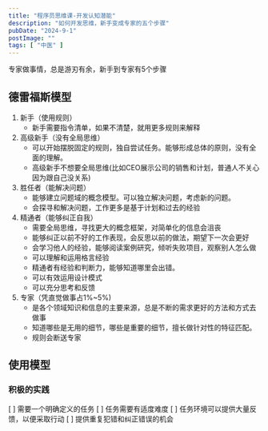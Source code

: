 ```yaml
---
title: "程序员思维课-开发认知潜能"
description: "如何开发思维，新手变成专家的五个步骤"
pubDate: "2024-9-1"
postImage: ""
tags: [ "中医" ]
---
```


专家做事情，总是游刃有余，新手到专家有5个步骤

## 德雷福斯模型

1. 新手（使用规则）
    - 新手需要指令清单，如果不清楚，就用更多规则来解释
2. 高级新手（没有全局思维）
    - 可以开始摆脱固定的规则，独自尝试任务。能够形成总体的原则，没有全面的理解。
    - 高级新手不想要全局思维(比如CEO展示公司的销售和计划，普通人不关心因为跟自己没关系)
3. 胜任者（能解决问题）
    - 能够建立问题域的概念模型。可以独立解决问题，考虑新的问题。
    - 会探寻和解决问题，工作更多是基于计划和过去的经验
4. 精通者（能够纠正自我）
   - 需要全局思维，寻找更大的概念框架，对简单化的信息会沮丧
   - 能够纠正以前不好的工作表现，会反思以前的做法，期望下一次会更好
   - 会学习他人的经验，能够阅读案例研究，倾听失败项目，观察别人怎么做
   - 可以理解和运用格言经验
   - 精通者有经验和判断力，能够知道哪里会出错。
   - 可以有效运用设计模式
   - 可以充分思考和反馈
5. 专家（凭直觉做事占1%~5%)
   - 是各个领域知识和信息的主要来源，总是不断的需求更好的方法和方式去做事
   - 知道哪些是无用的细节，哪些是重要的细节，擅长做针对性的特征匹配。
   - 规则会断送专家

## 使用模型
### 积极的实践
[ ] 需要一个明确定义的任务
[ ] 任务需要有适度难度
[ ] 任务环境可以提供大量反馈，以便采取行动
[ ] 提供重复犯错和纠正错误的机会